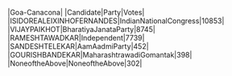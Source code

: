 
|Goa-Canacona|
|Candidate|Party|Votes|
|ISIDOREALEIXINHOFERNANDES|IndianNationalCongress|10853|
|VIJAYPAIKHOT|BharatiyaJanataParty|8745|
|RAMESHTAWADKAR|Independent|7739|
|SANDESHTELEKAR|AamAadmiParty|452|
|GOURISHBANDEKAR|MaharashtrawadiGomantak|398|
|NoneoftheAbove|NoneoftheAbove|302|
